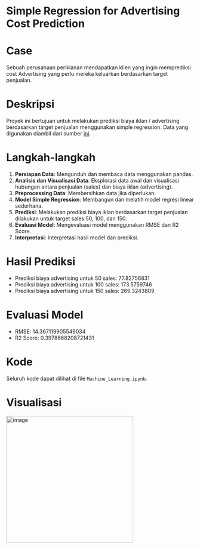 # Simple Regression for Advertising Cost Prediction

# Case
Sebuah perusahaan periklanan mendapatkan klien yang ingin memprediksi cost Advertising yang perlu mereka keluarkan berdasarkan target penjualan.

# Deskripsi
Proyek ini  bertujuan untuk melakukan prediksi biaya iklan / advertising berdasarkan target penjualan menggunakan simple regression. Data yang digunakan diambil dari sumber [ini](https://www.econometrics.com/intro/sales.htm).

# Langkah-langkah
1. **Persiapan Data**: Mengunduh dan membaca data menggunakan pandas.
2. **Analisis dan Visualisasi Data**: Eksplorasi data awal dan visualisasi hubungan antara penjualan (sales) dan biaya iklan (advertising).
3. **Preprocessing Data**: Membersihkan data jika diperlukan.
4. **Model Simple Regression**: Membangun dan melatih model regresi linear sederhana.
5. **Prediksi**: Melakukan prediksi biaya iklan berdasarkan target penjualan dilakukan untuk target sales 50, 100, dan 150.
6. **Evaluasi Model**: Mengevaluasi model menggunakan RMSE dan R2 Score.
7. **Interpretasi**: Interpretasi hasil model dan prediksi.

# Hasil Prediksi
- Prediksi biaya advertising untuk 50 sales: 77.82756831 
- Prediksi biaya advertising untuk 100 sales: 173.5759746
- Prediksi biaya advertising untuk 150 sales: 269.3243809

# Evaluasi Model
- RMSE: 14.367119905549034
- R2 Score: 0.3978668208721431

# Kode
Seluruh kode dapat dilihat di file `Machine_Learning.ipynb`.

# Visualisasi
<img width="340" alt="image" src="https://github.com/AfrohFauziah/Machine-Learning/assets/161470622/01c177e4-4a3f-4cbb-b547-9a3311a0d0f6">
